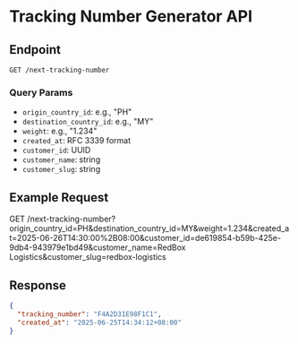 # Tracking Number Generator API

## Endpoint
`GET /next-tracking-number`

### Query Params
- `origin_country_id`: e.g., "PH"
- `destination_country_id`: e.g., "MY"
- `weight`: e.g., "1.234"
- `created_at`: RFC 3339 format
- `customer_id`: UUID
- `customer_name`: string
- `customer_slug`: string

## Example Request
GET /next-tracking-number?origin_country_id=PH&destination_country_id=MY&weight=1.234&created_at=2025-06-26T14:30:00%2B08:00&customer_id=de619854-b59b-425e-9db4-943979e1bd49&customer_name=RedBox Logistics&customer_slug=redbox-logistics

## Response
```json
{
  "tracking_number": "F4A2D31E98F1C1",
  "created_at": "2025-06-25T14:34:12+08:00"
}